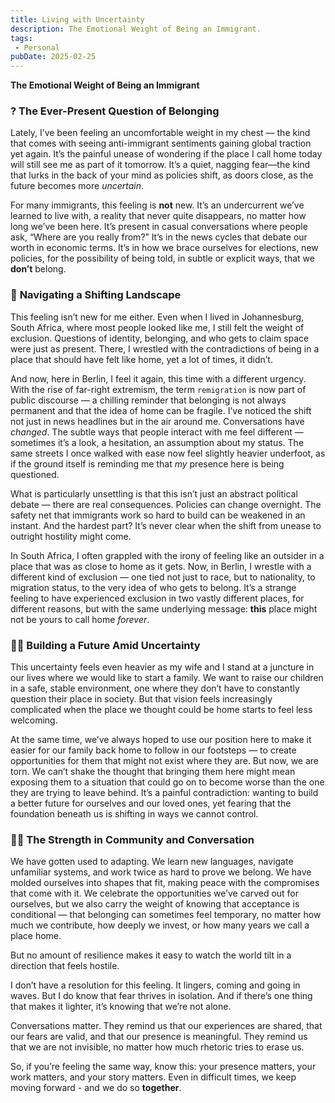 ```yaml
---
title: Living with Uncertainty
description: The Emotional Weight of Being an Immigrant.
tags:
 - Personal
pubDate: 2025-02-25
---
```


**The Emotional Weight of Being an Immigrant**

### ? **The Ever-Present Question of Belonging**

Lately, I’ve been feeling an uncomfortable weight in my chest — the kind that comes with seeing anti-immigrant sentiments gaining global traction yet again. It’s the painful unease of wondering if the place I call home today will still see me as part of it tomorrow. It’s a quiet, nagging fear—the kind that lurks in the back of your mind as policies shift, as doors close, as the future becomes more _uncertain_.

For many immigrants, this feeling is **not** new. It’s an undercurrent we’ve learned to live with, a reality that never quite disappears, no matter how long we’ve been here. It’s present in casual conversations where people ask, “Where are you really from?” It’s in the news cycles that debate our worth in economic terms. It’s in how we brace ourselves for elections, new policies, for the possibility of being told, in subtle or explicit ways, that we **don’t** belong.

### 🌋 **Navigating a Shifting Landscape**

This feeling isn’t new for me either. Even when I lived in Johannesburg, South Africa, where most people looked like me, I still felt the weight of exclusion. Questions of identity, belonging, and who gets to claim space were just as present. There, I wrestled with the contradictions of being in a place that should have felt like home, yet a lot of times, it didn’t.

And now, here in Berlin, I feel it again, this time with a different urgency. With the rise of far-right extremism, the term ```remigration``` is now part of public discourse — a chilling reminder that belonging is not always permanent and that the idea of home can be fragile. I’ve noticed the shift not just in news headlines but in the air around me. Conversations have _changed_. The subtle ways that people interact with me feel different — sometimes it’s a look, a hesitation, an assumption about my status. The same streets I once walked with ease now feel slightly heavier underfoot, as if the ground itself is reminding me that _my_ presence here is being questioned.

What is particularly unsettling is that this isn’t just an abstract political debate — there are real consequences. Policies can change overnight. The safety net that immigrants work so hard to build can be weakened in an instant. And the hardest part? It’s never clear when the shift from unease to outright hostility might come.

In South Africa, I often grappled with the irony of feeling like an outsider in a place that was as close to home as it gets. Now, in Berlin, I wrestle with a different kind of exclusion — one tied not just to race, but to nationality, to migration status, to the very idea of who gets to belong. It’s a strange feeling to have experienced exclusion in two vastly different places, for different reasons, but with the same underlying message: **this** place might not be yours to call home _forever_.

### 👫🏽 **Building a Future Amid Uncertainty**

This uncertainty feels even heavier as my wife and I stand at a juncture in our lives where we would like to start a family. We want to raise our children in a safe, stable environment, one where they don’t have to constantly question their place in society. But that vision feels increasingly complicated when the place we thought could be home starts to feel less welcoming.

At the same time, we’ve always hoped to use our position here to make it easier for our family back home to follow in our footsteps — to create opportunities for them that might not exist where they are. But now, we are torn. We can’t shake the thought that bringing them here might mean exposing them to a situation that could go on to become worse than the one they are trying to leave behind. It’s a painful contradiction: wanting to build a better future for ourselves and our loved ones, yet fearing that the foundation beneath us is shifting in ways we cannot control.

### 💪🏽 **The Strength in Community and Conversation**

We have gotten used to adapting. We learn new languages, navigate unfamiliar systems, and work twice as hard to prove we belong. We have molded ourselves into shapes that fit, making peace with the compromises that come with it. We celebrate the opportunities we’ve carved out for ourselves, but we also carry the weight of knowing that acceptance is conditional — that belonging can sometimes feel temporary, no matter how much we contribute, how deeply we invest, or how many years we call a place home.

But no amount of resilience makes it easy to watch the world tilt in a direction that feels hostile.

I don’t have a resolution for this feeling. It lingers, coming and going in waves. But I do know that fear thrives in isolation. And if there’s one thing that makes it lighter, it’s knowing that we’re not alone.

Conversations matter. They remind us that our experiences are shared, that our fears are valid, and that our presence is meaningful. They remind us that we are not invisible, no matter how much rhetoric tries to erase us.

So, if you’re feeling the same way, know this: your presence matters, your work matters, and your story matters. Even in difficult times, we keep moving forward - and we do so **together**.